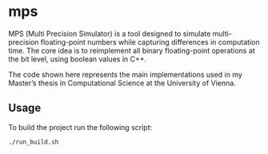 # mps

MPS (Multi Precision Simulator) is a tool designed to simulate multi-precision floating-point numbers while capturing differences in computation time. The core idea is to reimplement all binary floating-point operations at the bit level, using boolean values in C++.

The code shown here represents the main implementations used in my Master’s thesis in Computational Science at the University of Vienna.

## Usage 

To build the project run the following script: 

```
./run_build.sh
```
